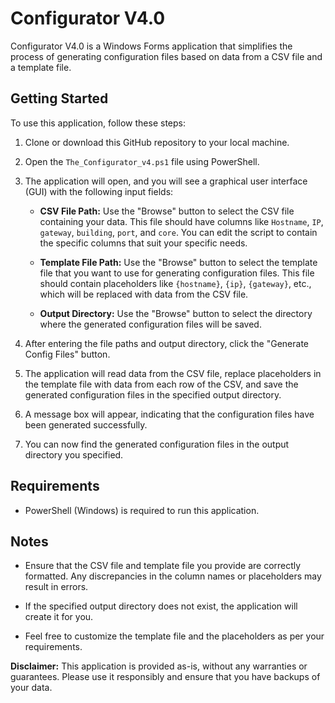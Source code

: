 # Configurator V4.0

Configurator V4.0 is a Windows Forms application that simplifies the process of generating configuration files based on data from a CSV file and a template file.

## Getting Started

To use this application, follow these steps:

1. Clone or download this GitHub repository to your local machine.

2. Open the `The_Configurator_v4.ps1` file using PowerShell.

3. The application will open, and you will see a graphical user interface (GUI) with the following input fields:

   - **CSV File Path:** Use the "Browse" button to select the CSV file containing your data. This file should have columns like `Hostname`, `IP`, `gateway`, `building`, `port`, and `core`. You can edit the script to contain the specific columns that suit your specific needs.

   - **Template File Path:** Use the "Browse" button to select the template file that you want to use for generating configuration files. This file should contain placeholders like `{hostname}`, `{ip}`, `{gateway}`, etc., which will be replaced with data from the CSV file.

   - **Output Directory:** Use the "Browse" button to select the directory where the generated configuration files will be saved.

4. After entering the file paths and output directory, click the "Generate Config Files" button.

5. The application will read data from the CSV file, replace placeholders in the template file with data from each row of the CSV, and save the generated configuration files in the specified output directory.

6. A message box will appear, indicating that the configuration files have been generated successfully.

7. You can now find the generated configuration files in the output directory you specified.

## Requirements

- PowerShell (Windows) is required to run this application.

## Notes

- Ensure that the CSV file and template file you provide are correctly formatted. Any discrepancies in the column names or placeholders may result in errors.

- If the specified output directory does not exist, the application will create it for you.

- Feel free to customize the template file and the placeholders as per your requirements.


**Disclaimer:** This application is provided as-is, without any warranties or guarantees. Please use it responsibly and ensure that you have backups of your data.
